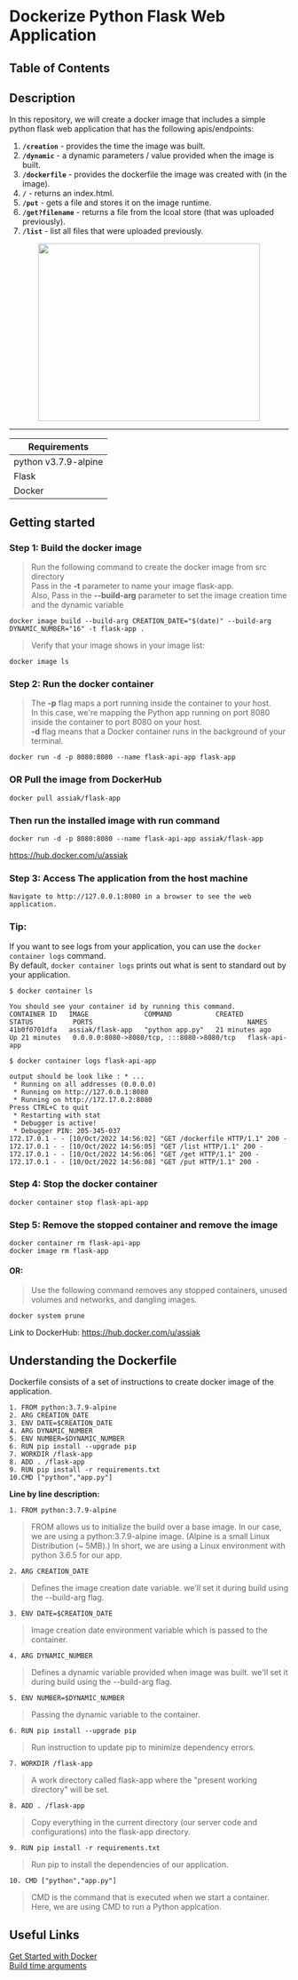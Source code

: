 # Dockerize Python Flask Web Application

## Table of Contents

## Description
In this repository, we will create a docker image that includes a simple python flask web application that has the following apis/endpoints:
1. **`/creation`** - provides the time the image was built.
2. **`/dynamic`** - a dynamic parameters / value provided when the image is built.
3. **`/dockerfile`** - provides the dockerfile the image was created with (in the image).
4. **`/`** - returns an index.html.
5. **`/put`** - gets a file and stores it on the image runtime. 
6. **`/get?filename`** - returns a file from the lcoal store (that was uploaded previously). 
7. **`/list`** - list all files that were uploaded previously.

<p align="center">
<img src="https://www.docker.com/wp-content/uploads/2021/03/pythonwhale-1048x1024.png" width="400" height="320" /></p>



---
<!--- BEGIN_TF_DOCS --->


| Requirements |
|------|
| python v3.7.9-alpine |
| Flask | 
| Docker | 



## Getting started
### Step 1: Build the docker image

> Run the following command to create the docker image from src directory<br>
Pass in the **-t** parameter to name your image flask-app. <br>
Also, Pass in the **--build-arg** parameter to set the image creation time and the dynamic variable<br>

```
docker image build --build-arg CREATION_DATE="$(date)" --build-arg DYNAMIC_NUMBER="16" -t flask-app .
```
> Verify that your image shows in your image list: <br>

```
docker image ls
```
### Step 2: Run the docker container 
> The **-p** flag maps a port running inside the container to your host.<br> In this case, we're mapping the Python app running on port 8080 inside the container to port 8080 on your host.<br>
 **-d** flag means that a Docker container runs in the background of your terminal.

```
docker run -d -p 8080:8080 --name flask-api-app flask-app
```
### OR Pull the image from DockerHub 
```
docker pull assiak/flask-app
```
### Then run the installed image with run command
```
docker run -d -p 8080:8080 --name flask-api-app assiak/flask-app
```
https://hub.docker.com/u/assiak 

### Step 3:  Access The application from the host machine
```
Navigate to http://127.0.0.1:8080 in a browser to see the web application.
```
### Tip:
If you want to see logs from your application, you can use the `docker container logs` command.<br> By default, `docker container logs` prints out what is sent to standard out by your application.
```
$ docker container ls

You should see your container id by running this command.
CONTAINER ID   IMAGE              COMMAND           CREATED          STATUS          PORTS                                       NAMES
41b0f0701dfa   assiak/flask-app   "python app.py"   21 minutes ago   Up 21 minutes   0.0.0.0:8080->8080/tcp, :::8080->8080/tcp   flask-api-app

$ docker container logs flask-api-app

output should be look like : * ... 
 * Running on all addresses (0.0.0.0)
 * Running on http://127.0.0.1:8080
 * Running on http://172.17.0.2:8080
Press CTRL+C to quit
 * Restarting with stat
 * Debugger is active!
 * Debugger PIN: 205-345-037
172.17.0.1 - - [10/Oct/2022 14:56:02] "GET /dockerfile HTTP/1.1" 200 -
172.17.0.1 - - [10/Oct/2022 14:56:05] "GET /list HTTP/1.1" 200 -
172.17.0.1 - - [10/Oct/2022 14:56:06] "GET /get HTTP/1.1" 200 -
172.17.0.1 - - [10/Oct/2022 14:56:08] "GET /put HTTP/1.1" 200 -
```
### Step 4: Stop the docker container
```
docker container stop flask-api-app
```
### Step 5:  Remove the stopped container and remove the image
```
docker container rm flask-api-app
docker image rm flask-app
```
#### OR:
> Use the following command removes any stopped containers, unused volumes and networks, and dangling images.
```
docker system prune
```


Link to DockerHub: https://hub.docker.com/u/assiak 
## Understanding the Dockerfile
Dockerfile consists of a set of instructions to create docker image of the application.
```
1. FROM python:3.7.9-alpine
2. ARG CREATION_DATE
3. ENV DATE=$CREATION_DATE
4. ARG DYNAMIC_NUMBER
5. ENV NUMBER=$DYNAMIC_NUMBER
6. RUN pip install --upgrade pip
7. WORKDIR /flask-app
8. ADD . /flask-app
9. RUN pip install -r requirements.txt
10.CMD ["python","app.py"]
```
**Line by line description:** <br>
<!-- -->
```1. FROM python:3.7.9-alpine ``` <br />
> FROM allows us to initialize the build over a base image. In our case, we are using a python:3.7.9-alpine image. (Alpine is a small Linux Distribution (~ 5MB).) In short, we are using a Linux environment with python 3.6.5 for our app.<br />

```2. ARG CREATION_DATE ``` <br />
> Defines the image creation date variable. we'll set it during build using the --build-arg flag.<br />

```3. ENV DATE=$CREATION_DATE ``` <br />
> Image creation date environment variable which is passed to the container.<br />

```4. ARG DYNAMIC_NUMBER ``` <br />
> Defines a dynamic variable provided when image was built. we'll set it during build using the --build-arg flag.<br />

```5. ENV NUMBER=$DYNAMIC_NUMBER ``` <br />
> Passing the dynamic variable to the container.<br />

```6. RUN pip install --upgrade pip ``` <br />
> Run instruction to update pip to minimize dependency errors.<br />

```7. WORKDIR /flask-app ``` <br />
>  A work directory called flask-app where the "present working directory" will be set.

```8. ADD . /flask-app ``` <br />
> Copy everything in the current directory (our server code and configurations) into the flask-app directory.

```9. RUN pip install -r requirements.txt ``` <br />
> Run pip to install the dependencies of our application.

```10. CMD ["python","app.py"] ``` <br />
> CMD is the command that is executed when we start a container. <br /> Here, we are using CMD to run a Python applcation. 



## Useful Links
 [Get Started with Docker](https://www.docker.com/get-started/) <br>
 [Build time arguments](https://docs.docker.com/engine/reference/builder/#arg) <br>